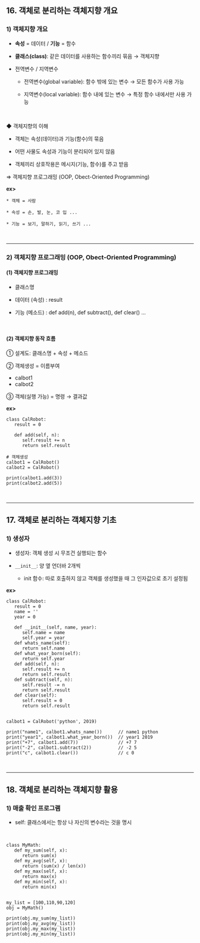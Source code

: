 ## 16. 객체로 분리하는 객체지향 개요
### 1) 객체지향 개요
* __속성__ = 데이터 / __기능__ = 함수   

* __클래스(class)__: 같은 데이터를 사용하는 함수끼리 묶음 → 객체지향   

* 전역변수 / 지역변수

   * 전역변수(global variable): 함수 밖에 있는 변수 → 모든 함수가 사용 가능
   
   * 지역변수(local variable): 함수 내에 있는 변수 → 특정 함수 내에서만 사용 가능   

<br>

◆ 객체지향의 이해
* 객체는 속성(데이터)과 기능(함수)의 묶음   

* 어떤 사물도 속성과 기능이 분리되어 있지 않음   

* 객체끼리 상호작용은 메시지(기능, 함수)를 주고 받음

⇒ 객체지향 프로그래밍 (OOP, Obect-Oriented Programming)

__ex>__
```
* 객체 = 사람

* 속성 = 손, 발, 눈, 코 입 ...

* 기능 = 보기, 말하기, 읽기, 쓰기 ...
```

<br>
<hr>

### 2) 객체지향 프로그래밍 (OOP, Obect-Oriented Programming)
#### (1) 객체지향 프로그래밍
* 클래스명

*  데이터 (속성) : result

* 기능 (메소드) : def add(n), def subtract(), def clear() ...

<br>

#### (2) 객체지향 동작 흐름
① 설계도: 클래스명 + 속성 + 메소드   

② 객체생성 = 이름부여   
   * calbot1
   * calbot2

③ 객체(실행 가능) = 명령 → 결과값

__ex>__
```
class CalRobot:
   result = 0
   
   def add(self, n):
      self.result += n
      return self.result
      
# 객체생성
calbot1 = CalRobot()
calbot2 = CalRobot()

print(calbot1.add(3))
print(calbot2.add(5))
```

<br>
<hr>

## 17. 객체로 분리하는 객체지향 기초
### 1) 생성자
* 생성자: 객체 생성 시 무조건 실행되는 함수

* ```__init__```: 양 옆 언더바 2개씩

   * init 함수: 따로 호출하지 않고 객체를 생성했을 때 그 인자값으로 초기 설정됨   
   
__ex>__   
```
class CalRobot:
   result = 0
   name = ''
   year = 0

   def __init__(self, name, year):
      self.name = name
      self.year = year
   def whats_name(self):
      return self.name
   def what_year_born(self):
      return self.year
   def add(self, n):
      self.result += n
      return self.result
   def subtract(self, n):
      self.result -= n
      return self.result
   def clear(self):
      self.result = 0
      return self.result


calbot1 = CalRobot('python', 2019)

print("name1", calbot1.whats_name())      // name1 python
print("year1", calbot1.what_year_born())  // year1 2019
print("+7", calbot1.add(7))               // +7 7
print("-2", calbot1.subtract(2))          // -2 5
print("c", calbot1.clear())               // c 0
```

<br>
<hr>

## 18. 객체로 분리하는 객체지향 활용
### 1) 매출 확인 프로그램
* self: 클래스에서는 항상 나 자신의 변수라는 것을 명시   
<br>

```
class MyMath:
   def my_sum(self, x):
      return sum(x)
   def my_avg(self, x):
      return (sum(x) / len(x))
   def my_max(self, x):
      return max(x)
   def my_min(self, x):
      return min(x)


my_list = [100,110,90,120]
obj = MyMath()

print(obj.my_sum(my_list))
print(obj.my_avg(my_list))
print(obj.my_max(my_list))
print(obj.my_min(my_list))
```

<br>

